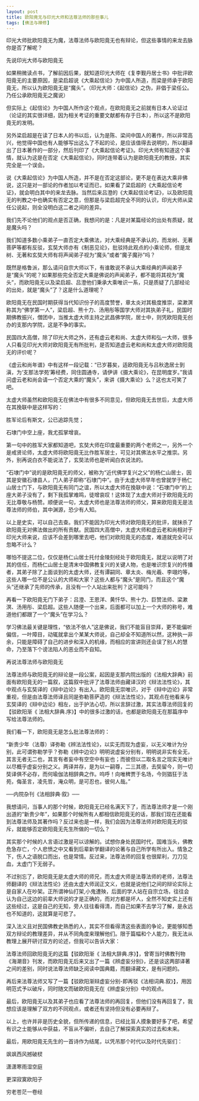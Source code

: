 ```yaml
---
layout: post
title: 欧阳竟无与印光大师和法尊法师的那些事儿
tags: [佛法与禅修]
---
```




印光大师批欧阳竟无为魔，法尊法师与欧阳竟无也有辩论，但这些事情的来龙去脉你是否了解呢？



先说印光大师与欧阳竟无

如果稍微读点书，了解前因后果，就知道印光大师在《复李觐丹居士书》中批评欧阳竟无的主要原因，是梁启超说《大乘起信论》为中国人所造，而梁是师承于欧阳竟无，所以认为欧阳竟无是“魔头”。（印光大师：《起信论》之伪，非倡于梁任公。乃任公承欧阳竟无之魔说）



但实际上《起信论》为中国人所作这个观点，在欧阳竟无之前就有日本人论证过（论证的其实很详细，因为相关考证的重要文献都有存于日本），所以这不是欧阳竟无的发明。



另外梁启超是在读了日本人的书以后，认为是陈、梁间中国人的著作，所以非常高兴，他觉得中国也有人能够写出这么了不起的论，是应该值得去说明的，所以翻译出了日本著作的一部分，然后刊印了《大乘起信论考证》。印光大师有知道这个事情，就认为这是在否定《大乘起信论》，同时连带着认为是欧阳竟无的教授，其实完全是一个误会。



说《大乘起信论》为中国人所造，并不是在否定这部论，更不是在表达大乘非佛说，这只是对一部论的作者加以考证而已，如果看了梁启超的《大乘起信论考证》，就会明白其中的来龙去脉。当然后来吕澄的《大乘起信论考证》，以及欧阳竟无的判教之中也确实有否定之意，但那是与梁启超完全不同的认识，印光大师从梁任公说起，则全没明白这二者之间的差异。



我们先不论他们的观点是否正确，我想问的是：凡是对某篇经论的出处有质疑，就是魔头吗？



我们知道多数小乘弟子一直否定大乘佛法，对大乘经典是不承认的，而龙树、无著菩萨等都有反驳，玄奘大师亦有《制恶见论》，批驳持此观点的小乘论师，但是龙树、无著和玄奘大师有将声闻弟子视为“魔头”或者“魔子魔孙”吗？



既然是格鲁派，那么请问自宗大师以下，有谁敢说不承认大乘经典的声闻弟子是“魔头”的呢？如果那些完全否定大乘是佛说的声闻弟子，都不能将其视为“魔头”，而欧阳竟无以及梁启超、吕澄他们秉承大乘唯识一系，只是质疑了几部经论的出处，就是“魔头”了？这是什么道理呢？



欧阳竟无在民国时期获得当代知识份子的高度赞誉，章太炎对其极度推崇，梁漱溟称其为“佛学第一人”，梁启超、熊十力、汤用彤等国学大师对其执弟子礼，民国时期佛教振兴，僧团中，当推太虚大师主持之武昌佛学院，居士中，则凭欧阳竟无创办的支那内学院，这是不争的事实。



民国四大高僧，除了印光大师之外，还有虚云老和尚、太虚大师和弘一大师，很多人只看见印光大师对欧阳竟无有所批判，是否知道虚云老和尚和太虚大师对欧阳竟无的评价呢？



《虚云和尚年谱》中有这样一段记载：“已岁暮矣，适欧阳竟无与吕秋逸居士到滇，为‘支那法学苑’筹经费，同住圆通寺，请伊讲《摄大乘论》，在昆明度岁。”我请问虚云老和尚会请一个否定大乘的“魔头”，来讲《摄大乘论》么？这也太可笑了吧。



太虚大师虽然和欧阳竟无在佛法中有很多不同意见，但欧阳竟无去世后，太虚大师在其挽联中是这样写的：



胜军论后有斯文，公已追踪先觉；

石埭门中空上座，我尤孤掌增哀。



第一句中的胜军大家都知道吧，玄奘大师在印度最重要的两个老师之一，另外一个是戒贤论师，太虚大师将欧阳竟无比作胜军居士，可见对其佛法水平之推崇。另外，别再说白衣不能说法了，玄奘法师也是听闻白衣说法的。



“石埭门中”说的是欧阳竟无的师父，被称为“近代佛学复兴之父”的杨仁山居士，因其是安徽石埭县人，门人弟子即称“石埭门中”。由于太虚大师早年也曾就学于杨仁山居士门下，与欧阳竟无有同门之谊，所以太虚大师在挽联中说：“石埭门中”的上座大弟子没有了，剩下我孤掌难鸣，徒增哀叹！这体现了太虚大师对于欧阳竟无的无比尊敬与杨赞。顺便说一句，太虚大师也是法尊法师的师父，算来欧阳竟无是法尊法师的师伯，其中渊源，恐少有人知。



以上是史实，可以自己去查。我们不能因为印光大师对欧阳竟无的批评，就抹杀了欧阳竟无对佛法做出的所有贡献。民国四大高僧中，太虚大师和虚云老和尚相对于印光大师来说，应该不会差到哪里去吧，他们对欧阳竟无的态度，难道就完全可以忽略不计么？



哪怕不提这二位，仅仅是杨仁山居士托付金陵刻经处于欧阳竟无，就足以说明了对其的信任，而杨仁山居士是清末中国佛教复兴的关键人物，也是唯识宗复兴的传播者，其弟子除了上面谈到的太虚大师，还有谭嗣同、章太炎、梅光羲、李翊灼等，这些人哪一位不是公认的大师和大家？这些人都与“魔头”是同门，而且这个“魔头”还继承了先师的传承，且没有一个人站出来批判？这可能吗？



再看一下欧阳竟无门下弟子：吕澄、王恩洋、黄忏华、熊十力、巨赞法师、梁漱溟、汤用彤、梁启超。这些人随便一个出来，后面都可以加上一个大师的称号，难道他们都跟了一个“魔头”在学习么？



学习佛法最关键是理性，“依法不依人”这是佛说，我们不能盲目崇拜，更不能偏听偏信，一叶障目，动辄就拿出个某某大师说，自己却全不知道所以然，这种执一非余，只能是障碍了自己的进步和深入的机缘，而相应的宣讲则还会误了别人的慧命，乃至落下个谤法陷人的恶业而不自知。



再说法尊法师与欧阳竟无



法尊法师与欧阳竟无的辩论是一段公案，起因是支那内院出版的《法相大辞典》前面有欧阳竟无的一篇叙，这篇叙中批评了法尊法师由藏译汉的《辩法法性论》，其中观点与玄奘译的《辩中边论》有出入。欧阳竟无崇唯识，对于《辩中边论》非常重视，但是由法尊法师译且同是弥勒菩萨造的《辩法法性论》，其观点在他看来与玄奘译的《辩中边论》相左，出于护法心切，所以言辞过激，其实法尊法师回复的【驳欧阳渐《 法相大辞典.序》】中的很多过激的话，也都是欧阳竟无在那篇序中写给法尊法师的。



我们看一下，欧阳竟无是怎么批法尊法师的：

“新贵少年（法尊）译弥勒《辨法法性论》，以实无而现为虚妄，以无义唯计为分别，此可谓弥勒学乎？弥勒《辨中边论》明明说虚妄分别有，明明说非实有全无，其言无者无二也，其言有者妄中有空空中有妄也；而彼但以二取名言之现实无唯计以尽概乎虚妄分别之义。两译并存，是为以一嗣尊，二三其德，去奘留今，则一切奘译俱不必存，而何瑜伽法相辞典之作。呜呼！向唯稗贾于名场，今则猖狂于法苑，侮圣言，凌先哲，淹众明，是可忍也，彼何人哉。”

──内院杂刊《法相辞典·叙》──



我想请问，当事人的那个时候，欧阳竟无已经名满天下了，而法尊法师才是一个刚出道的“新贵少年”，如果那个时候所有人都相信欧阳竟无的话，那我们现在还能看到法尊法师及其著作吗？反过来也是一样，我们会因为法尊法师对欧阳竟无的驳斥，就能够否定欧阳竟无先生所做的一切么？



其实那个时候的人言语过激是可以谅解的。试想你身处民国时代，国难当头，佛教危急存亡，个人悲愤之中又看到后辈新学翻译的论著与自己所学有所出入。情急之下，伤人之语脱口而出，也是常情。反过来，法尊法师的回复也很犀利，刀刀见血，太虚门下无弱子。



不过别忘了，欧阳竟无是太虚大师的师兄，而太虚大师是法尊法师的老师，法尊法师翻译的《辩法法性论》还由太虚大师润正文义，也就是说他们之间的辩论实际上是自家人在吵架。正所谓神仙打架,小鬼遭殃，后面的学人站在自宗立场，往往会认为自己这边的前辈大师说的才是正确的，而对方都是坏人，全然不知史实上还有这些经过，这是自己的无知，旁人往往看得清，而自己如果不去学习了解，是永远也不知道的，这就算是可悲了。



深入法义且对民国佛教史熟悉的人，其实不但看得清这些表面的争论，更能够知悉双方辩论的教理差异，并从不同角度来理解他们。限于篇幅和个人能力，我无法从教理上展开研讨双方的论述，但我可以告诉大家：



法尊法师回欧阳竟无的这篇【驳欧阳渐《 法相大辞典.序》】，曾寄当时佛教刊物《海潮音》刊发，而欧阳竟无后来又出了一篇《辨虚妄分别》，还是谈这两部译著之间的差别，同时说法尊法师缺乏阅读中国典籍，而翻译藏文，是有问题的。

再后来法尊法师又写了一篇【驳欧阳渐辩虚妄分别-即再驳《法相词典.叙》】，用因明范式予以破斥，同时随文而破欧阳竟无在《辨虚妄分别》中的观点。

最后，欧阳竟无以及其弟子也应看了法尊法师的再回复，但他们没有再回复了，我想应该是理解了双方的不同观点，或者还有坚持但没有必要再辩了。



以上，也许并非是历史全貌，但所传递的信息，已经比盲人摸象要好多了吧，希望有识之士能够从中获益，不盲从不偏听，去自己了解探索真实的过去和未来。

最后，用欧阳竟无先生的一首诗作为结尾，以凭吊那个时代以及时代先驱们：



飒飒西风撼破棂

潇潇寒雨湿空庭

更深寂寞欧阳子

穷老苍茫一卷经